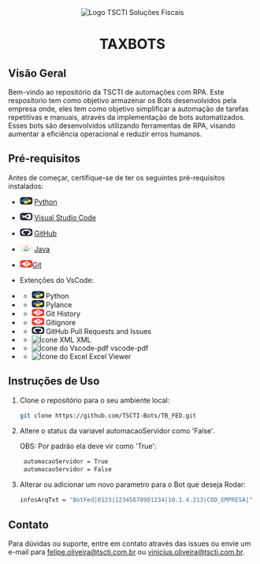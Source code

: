 <div align="center">
   <img width="300" height="104" src="https://www.tscti.com.br/wp-content/uploads/2019/03/Logo-TSCTI-300x104.png" class="attachment-medium size-medium wp-image-3143" alt="Logo TSCTI Soluções Fiscais" loading="lazy" srcset="https://www.tscti.com.br/wp-content/uploads/2019/03/Logo-TSCTI-300x104.png 300w, https://www.tscti.com.br/wp-content/uploads/2019/03/Logo-TSCTI-768x267.png 768w, https://www.tscti.com.br/wp-content/uploads/2019/03/Logo-TSCTI-198x69.png 198w, https://www.tscti.com.br/wp-content/uploads/2019/03/Logo-TSCTI.png 771w" sizes="(max-width: 300px) 100vw, 300px">
  <h1>TAXBOTS</h1>
</div>

## Visão Geral

Bem-vindo ao repositório da TSCTI de automações com RPA. Este respositorio tem como objetivo armazenar os Bots desenvolvidos pela empresa onde, eles tem como objetivo simplificar a automação de tarefas repetitivas e manuais, 
através da implementação de bots automatizados. Esses bots são desenvolvidos utilizando ferramentas de RPA, visando aumentar a eficiência operacional e reduzir erros humanos.

## Pré-requisitos

Antes de começar, certifique-se de ter os seguintes pré-requisitos instalados:

- <img src="https://github.com/tandpfun/skill-icons/blob/main/icons/Python-Dark.svg" alt="Ícone do Python" width="25" height="15"> [Python](https://www.python.org/)
- <img src="https://github.com/tandpfun/skill-icons/blob/main/icons/VSCode-Dark.svg" alt="Ícone do VSCode" width="25" height="15"> [Visual Studio Code](https://code.visualstudio.com/download)
- <img src="https://github.com/tandpfun/skill-icons/blob/main/icons/Github-Dark.svg" alt="Ícone do GitHub" width="25" height="15"> [GitHub](https://github.com/login)
- <img src="https://github.com/tandpfun/skill-icons/blob/main/icons/Java-Light.svg" alt="Ícone do Java" width="25" height="15"> [Java](https://www.java.com/pt-BR/download/ie_manual.jsp?locale=pt_BR)
- <img src="https://github.com/tandpfun/skill-icons/blob/main/icons/Git.svg" alt="Ícone do Git" width="25" height="15">[Git](https://git-scm.com/download/win)

- Extenções do VsCode:
- - <img src="https://github.com/tandpfun/skill-icons/blob/main/icons/Python-Dark.svg" alt="Ícone do Python" width="25" height="15"> Python
- - <img src="https://github.com/tandpfun/skill-icons/blob/main/icons/Python-Dark.svg" alt="Ícone do Pylance" width="25" height="15"> Pylance
- - <img src ="https://github.com/tandpfun/skill-icons/blob/main/icons/Git.svg" alt="Ícone do Git History" width="25" height="15"> Git History
- - <img src ="https://github.com/tandpfun/skill-icons/blob/main/icons/Git.svg" alt="Ícone do Gitignore" width="25" height="15"> Gitignore 
- - <img src="https://github.com/tandpfun/skill-icons/blob/main/icons/Github-Dark.svg" alt="Ícone do GitHub Pull Requests and Issues" width="25" height="15"> GitHub Pull Requests and Issues
- - <img src="https://img.icons8.com/color/48/xml-file.png" alt="Ícone XML" width="25" height="15"> XML
- - <img src="https://img.icons8.com/color/48/pdf-2--v1.png" alt="Ícone do Vscode-pdf" width="25" height="15"/> vscode-pdf 
- - <img src="https://icons8.com.br/icon/BEMhRoRy403e/ms-excel.png" alt="Ícone do Excel" width="25" height="15"/> Excel Viewer

## Instruções de Uso

1. Clone o repositório para o seu ambiente local:

   ```bash
   git clone https://github.com/TSCTI-Bots/TB_FED.git
   ```

2. Altere o status da variavel automacaoServidor como 'False'.

   OBS: Por padrão ela deve vir como 'True':

   ```bash
    automacaoServidor = True
    automacaoServidor = False
   ```
3. Alterar ou adicionar um novo parametro para o Bot que deseja Rodar:
   ```bash
   infosArqTxt = "BotFed|0123|12345678901234|10.1.4.213|COD_EMPRESA|"
   ```

## Contato

Para dúvidas ou suporte, entre em contato através das issues ou envie um e-mail para felipe.oliveira@tscti.com.br ou vinicius.oliveira@tscti.com.br.
